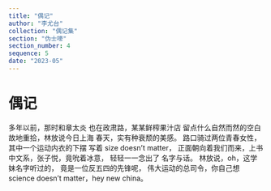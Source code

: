 ```yaml
---
title: "偶记"
author: "李尤台"
collection: "偶记集"
section: "伪士嚎"
section_number: 4
sequence: 5
date: "2023-05"
---
```


# 偶记

多年以前，那时和章太炎
也在政肃路，某某鲜榨果汁店
留点什么自然而然的空白
故地重拾，林放说今日上海
春天，实有种衰颓的美感。
路口骑过两位青春女性，
其中一个运动内衣的下摆
写着 size doesn’t matter，
正面朝向着我们而来，上书
中文系，张子悦，竟吮着冰意，
轻轻一一念出了 名字与话。
林放说，oh，这学妹名字听过的，
竟是一位反五四的先锋呢，
伟大运动的总司令，你自己想
science doesn’t matter，hey new china。
